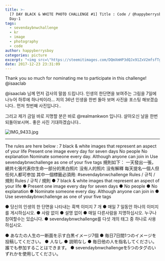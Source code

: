 ```yaml
---
title: >-
  [7 DAY BLACK & WHITE PHOTO CHALLENGE #1] Title : Code / @happyberrysboy /
  Day-1
tags:
  - sevendaybnwchallenge
  - kr
  - image
  - photography
  - code
author: happyberrysboy
categories: picture
excerpt: "<img src=\"https://steemitimages.com/DQmXmHP3dQJx91ZxV2mfsfTgdjwuvV1hZYb9kY6utcx444Z/IMG_9433.jpg\" />\r\nThank you so much for nominating me to participate in this challenge! @isaaclab  @isaaclab 님께 먼저 감사의 말씀 드립니다. 인생의 한단면을 보여주는 그림을 7일에 나누어 하루에 하나씩이라... 저의 36년 인생을 한번 돌아 보며 사진을 포스팅 해보겠습니다.. 먼저 첫번째 사진입니다......."
date: 2017-12-23 23:31:09
---
```


Thank you so much for nominating me to participate in this challenge! @isaaclab

@isaaclab 님께 먼저 감사의 말씀 드립니다.
인생의 한단면을 보여주는 그림을 7일에 나누어 하루에 하나씩이라...
저의 36년 인생을 한번 돌아 보며 사진을 포스팅 해보겠습니다..
먼저 첫번째 사진입니다..

그리고 제가 금일 바로 지명할 분은 바로 @realmankwon 입니다.
살아오신 날을 한번 되돌아보시며.. 좋은 사진 기대하겠습니다..

![IMG_9433.jpg](https://steemitimages.com/DQmXmHP3dQJx91ZxV2mfsfTgdjwuvV1hZYb9kY6utcx444Z/IMG_9433.jpg)

___

The rules are here below :
7 black & white images that represent an aspect of your life
Present one image every day for seven days
No people
No explanation
Nominate someone every day. Although anyone can join in
Use sevendaybnwchallenge as one of your five tags
規則如下：
一天發出一張，總共七張代表你生命一部分的黑白照片
没有人的照片
没有解釋
每天提名一個人但任何人都可参加
其中一個標籤必須用: #sevendaybnwchallenge
Rules / 규칙 / 規則
Rules / 규칙 / 規則
● 7 black & white images that represent an aspect of your life
● Present one image every day for seven days
● No people
● No explanation
● Nominate someone every day. Although anyone can join in
● Use sevendaybnwchallenge as one of your five tags

● 당신의 인생의 한 단면을 나타내는 흑백 이미지 7 개
● 매일 7 일동안 하나의 이미지를 게시하십시오.
● 사람 없이
● 설명 없이
● 매일 다른사람을 지명하십시오. 누구나 참여할수는 있습니다.
● sevendaybnwchallenge를 다섯 개의 태그 중 하나로 사용하십시오.

● あなたの人生の一断面を示す白黒イメージ7個
● 毎日7日間1つのイメージを投稿してください。
● 人なし
● 説明なし
● 毎日他の人を指名してください。誰でも参加することはできます。
● sevendaybnwchallengeを5つのタグのいずれかを使用してください。
